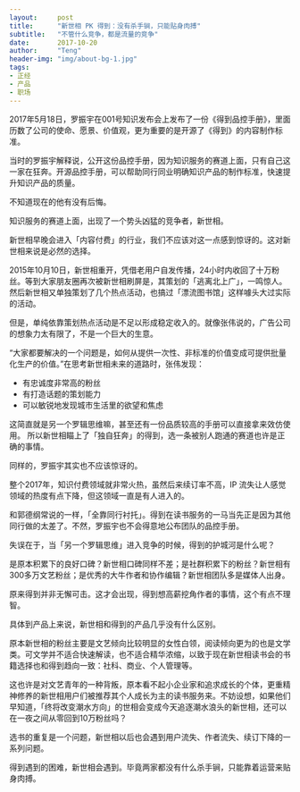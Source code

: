 ```yaml
---
layout:     post
title:      "新世相 PK 得到：没有杀手锏，只能贴身肉搏"
subtitle:   "不管什么竞争，都是流量的竞争"
date:       2017-10-20
author:     "Teng"
header-img: "img/about-bg-1.jpg"
tags:
- 正经
- 产品
- 职场
---
```


2017年5月18日，罗振宇在001号知识发布会上发布了一份《得到品控手册》，里面历数了公司的使命、愿景、价值观，更为重要的是开源了《得到》的内容制作标准。

当时的罗振宇解释说，公开这份品控手册，因为知识服务的赛道上面，只有自己这一家在狂奔。开源品控手册，可以帮助同行同业明确知识产品的制作标准，快速提升知识产品的质量。

不知道现在的他有没有后悔。

知识服务的赛道上面，出现了一个势头凶猛的竞争者，新世相。

新世相早晚会进入「内容付费」的行业，我们不应该对这一点感到惊讶的。这对新世相来说是必然的选择。

2015年10月10日，新世相重开，凭借老用户自发传播，24小时内收回了十万粉丝。等到大家朋友圈再次被新世相刷屏是，其策划的「逃离北上广」，一鸣惊人。然后新世相又单独策划了几个热点活动，也搞过「漂流图书馆」这样噱头大过实际的活动。

但是，单纯依靠策划热点活动是不足以形成稳定收入的。就像张伟说的，广告公司的想象力太有限了，不是一个巨大的生意。

“大家都要解决的一个问题是，如何从提供一次性、非标准的价值变成可提供批量化生产的价值。”在思考新世相未来的道路时，张伟发现：
- 有忠诚度非常高的粉丝
- 有打造话题的策划能力 
- 可以敏锐地发现城市生活里的欲望和焦虑

这简直就是另一个罗辑思维嘛，甚至还有一份品质较高的手册可以直接拿来效仿使用。
所以新世相瞄上了「独自狂奔」的得到，选一条被别人跑通的赛道也许是正确的事情。

同样的，罗振宇其实也不应该惊讶的。

整个2017年，知识付费领域就非常火热，虽然后来续订率不高，IP 流失让人感觉领域的热度有点下降，但这领域一直是有人进入的。

和郭德纲常说的一样，「全靠同行衬托」。得到在读书服务的一马当先正是因为其他同行做的太差了。不然，罗振宇也不会得意地公布团队的品控手册。

失误在于，当「另一个罗辑思维」进入竞争的时候，得到的护城河是什么呢？

是原本积累下的良好口碑？新世相口碑同样不差；是社群积累下的粉丝？新世相有300多万文艺粉丝；是优秀的大牛作者和协作编辑？新世相团队多是媒体人出身。

原来得到并非无懈可击。这才会出现，得到想高薪挖角作者的事情，这个有点不理智。

具体到产品上来说，新世相和得到的产品几乎没有什么区别。

原本新世相的粉丝主要是文艺倾向比较明显的女性白领，阅读倾向更为的也是文学类。可文学并不适合快速解读，也不适合精华浓缩，以致于现在新世相读书会的书籍选择也和得到趋向一致：社科、商业、个人管理等。

这也许是对文艺青年的一种背叛，原本看不起小企业家和追求成长的个体，更重精神修养的新世相用户们被推荐其个人成长为主的读书服务来。不妨设想，如果他们早知道，「终将改变潮水方向」的世相会变成今天追逐潮水浪头的新世相，还可以在一夜之间从零回到10万粉丝吗？

选书的重复是一个问题，新世相以后也会遇到用户流失、作者流失、续订下降的一系列问题。

得到遇到的困难，新世相会遇到。毕竟两家都没有什么杀手锏，只能靠着运营来贴身肉搏。